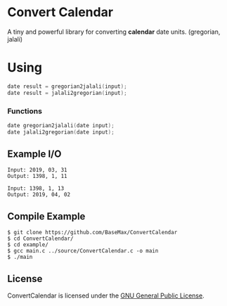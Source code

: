# Convert Calendar

A tiny and powerful library for converting **calendar** date units. (gregorian, jalali)

# Using

```c
date result = gregorian2jalali(input);
date result = jalali2gregorian(input);
```

### Functions

```c
date gregorian2jalali(date input);
date jalali2gregorian(date input);
```

## Example I/O

```
Input: 2019, 03, 31
Output: 1398, 1, 11
```

```
Input: 1398, 1, 13
Output: 2019, 04, 02
```

## Compile Example

```
$ git clone https://github.com/BaseMax/ConvertCalendar
$ cd ConvertCalendar/
$ cd example/
$ gcc main.c ../source/ConvertCalendar.c -o main
$ ./main
```

## License

ConvertCalendar is licensed under the [GNU General Public License](https://github.com/BaseMax/ConvertCalendar/blob/master/LICENSE).
